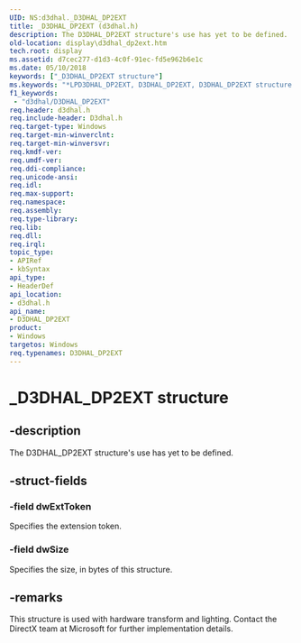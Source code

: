 ```yaml
---
UID: NS:d3dhal._D3DHAL_DP2EXT
title: _D3DHAL_DP2EXT (d3dhal.h)
description: The D3DHAL_DP2EXT structure's use has yet to be defined.
old-location: display\d3dhal_dp2ext.htm
tech.root: display
ms.assetid: d7cec277-d1d3-4c0f-91ec-fd5e962b6e1c
ms.date: 05/10/2018
keywords: ["_D3DHAL_DP2EXT structure"]
ms.keywords: "*LPD3DHAL_DP2EXT, D3DHAL_DP2EXT, D3DHAL_DP2EXT structure [Display Devices], LPD3DHAL_DP2EXT, LPD3DHAL_DP2EXT structure pointer [Display Devices], _D3DHAL_DP2EXT, d3dhal/D3DHAL_DP2EXT, d3dhal/LPD3DHAL_DP2EXT, d3dstrct_e56171cd-ae20-4277-abd5-cb8f0c008637.xml, display.d3dhal_dp2ext"
f1_keywords:
 - "d3dhal/D3DHAL_DP2EXT"
req.header: d3dhal.h
req.include-header: D3dhal.h
req.target-type: Windows
req.target-min-winverclnt: 
req.target-min-winversvr: 
req.kmdf-ver: 
req.umdf-ver: 
req.ddi-compliance: 
req.unicode-ansi: 
req.idl: 
req.max-support: 
req.namespace: 
req.assembly: 
req.type-library: 
req.lib: 
req.dll: 
req.irql: 
topic_type:
- APIRef
- kbSyntax
api_type:
- HeaderDef
api_location:
- d3dhal.h
api_name:
- D3DHAL_DP2EXT
product:
- Windows
targetos: Windows
req.typenames: D3DHAL_DP2EXT
---
```


# _D3DHAL_DP2EXT structure


## -description


The D3DHAL_DP2EXT structure's use has yet to be defined.


## -struct-fields




### -field dwExtToken

Specifies the extension token.


### -field dwSize

Specifies the size, in bytes of this structure.  


## -remarks



This structure is used with hardware transform and lighting. Contact the DirectX team at Microsoft for further implementation details.



